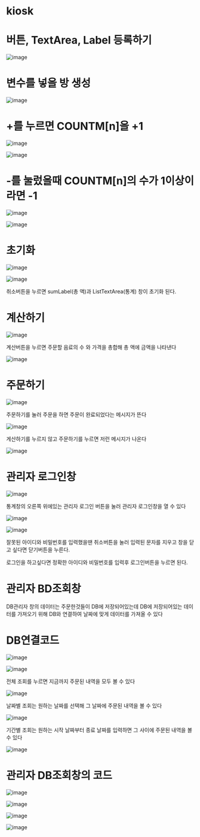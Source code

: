 # kiosk

# 버튼, TextArea, Label 등록하기

![image](https://github.com/dbsgustj/kiosk/assets/126844596/0e1a163c-3a1f-42fa-aad4-546a2c75515b)

# 변수를 넣을 방 생성

![image](https://github.com/dbsgustj/kiosk/assets/126844596/10ea2d03-e410-42f0-b198-992780c75607)

# +를 누르면 COUNTM[n]을 +1

![image](https://github.com/dbsgustj/kiosk/assets/126844596/8e275f5a-d45c-4d49-a57b-ff7e6c870791)

![image](https://github.com/dbsgustj/kiosk/assets/126844596/9e3f2b40-b85a-4c3b-b2ac-1c0fb38f9934)

# -를 눌렀을때 COUNTM[n]의 수가 1이상이라면 -1

![image](https://github.com/dbsgustj/kiosk/assets/126844596/78ef72b6-a6ed-4ffa-b222-b29537f72bd4)

![image](https://github.com/dbsgustj/kiosk/assets/126844596/1ec1ef88-8de2-4353-b05e-53c95c7b614c)

# 초기화

![image](https://github.com/dbsgustj/kiosk/assets/126844596/5fccff3b-dedd-42f6-a1b0-8e19f4c96461)

![image](https://github.com/dbsgustj/kiosk/assets/126844596/d47af4c8-e873-44c6-ab81-6542b2d374c2)

취소버튼을 누르면 sumLabel(총 액)과 ListTextArea(통계) 창이 초기화 된다.

# 계산하기

![image](https://github.com/dbsgustj/kiosk/assets/126844596/7950072e-f6f7-418c-b0c0-894d153fbbf5)

계산버튼을 누르면 주문할 음료의 수 와 가격을 총합해 총 액에 금액을 나타낸다

![image](https://github.com/dbsgustj/kiosk/assets/126844596/10d57c1e-3f68-49f1-a5a9-baa189da52dc)

# 주문하기

![image](https://github.com/dbsgustj/kiosk/assets/126844596/37651c1e-c0a9-45e3-afc4-31ecb1ac2f1d)

주문하기를 눌러 주문을 하면 주문이 완료되었다는 메시지가 뜬다

![image](https://github.com/dbsgustj/kiosk/assets/126844596/f511f667-c3b5-48e9-84da-54eb3822f802)

게산하기를 누르지 않고 주문하기를 누르면 저런 메시지가 나온다

![image](https://github.com/dbsgustj/kiosk/assets/126844596/28242f32-b766-460c-9322-aa14e9a4e51c)

# 관리자 로그인창

![image](https://github.com/dbsgustj/kiosk/assets/126844596/da4d0caf-dee7-4d74-a107-f25377c1575f)

통계창의 오른쪽 위에있는 관리자 로그인 버튼을 눌러 관리자 로그인창을 열 수 있다

![image](https://github.com/dbsgustj/kiosk/assets/126844596/ec97cc64-ebe0-4125-b507-e52ec03938c5)

![image](https://github.com/dbsgustj/kiosk/assets/126844596/1f6a43c4-a28d-48c7-b940-0cfcc3e5693a)

잘못된 아이디와 비밀번호를 입력했을땐 취소버튼을 눌러 입력된 문자를 지우고 창을 닫고 싶다면 닫기버튼을 누른다.

로그인을 하고싶다면 정확한 아이디와 비밀번호를 입력후 로그인버튼을 누르면 된다.

# 관리자 BD조회창

DB관리자 창의 데이터는 주문한것들이 DB에 저장되어있는데 DB에 저장되어있는 데이터를 가져오기 위해 DB와 연결하여
날짜에 맞게 데이터를 가져올 수 있다

# DB연결코드

![image](https://github.com/dbsgustj/kiosk/assets/126844596/1441b2d4-437b-46bf-87d9-fdfa30aa6f99)

![image](https://github.com/dbsgustj/kiosk/assets/126844596/a7fbcc42-d79e-48dc-952e-95a90b9eeb99)

전체 조회를 누르면 지금까지 주문된 내역을 모두 볼 수 있다

![image](https://github.com/dbsgustj/kiosk/assets/126844596/dfecb16f-7001-4767-a481-9b3a7432312f)

날짜별 조회는 원하는 날짜를 선택해 그 날짜에 주문된 내역을 볼 수 있다

![image](https://github.com/dbsgustj/kiosk/assets/126844596/5e87f6e3-e4ed-43dd-8167-51f64051b104)

기간별 조회는 원하는 시작 날짜부터 종료 날짜를 입력하면 그 사이에 주문된 내역을 볼 수 있다

![image](https://github.com/dbsgustj/kiosk/assets/126844596/9d8b12e9-6514-4538-a7de-e393cef9012a)

# 관리자 DB조회창의 코드

![image](https://github.com/dbsgustj/kiosk/assets/126844596/c98a86b2-1234-4b17-b2d5-66f841f93ef3)

![image](https://github.com/dbsgustj/kiosk/assets/126844596/8f682304-a3b9-4ce0-8084-aa2d2c8be32d)

![image](https://github.com/dbsgustj/kiosk/assets/126844596/d9af04ba-2dca-4b3a-a6fa-a82f022524eb)

![image](https://github.com/dbsgustj/kiosk/assets/126844596/98082bc1-68bc-4518-acf3-ed75a95f6e07)


